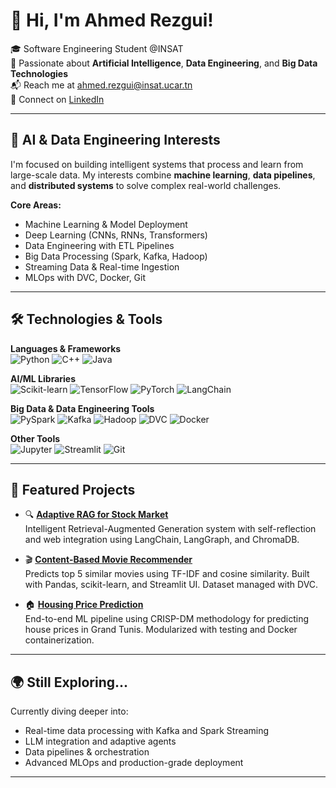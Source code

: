 # 👋 Hi, I'm Ahmed Rezgui!

🎓 Software Engineering Student @INSAT  
🤖 Passionate about **Artificial Intelligence**, **Data Engineering**, and **Big Data Technologies**  
📬 Reach me at [ahmed.rezgui@insat.ucar.tn](mailto:ahmed.rezgui@insat.ucar.tn)  
🔗 Connect on [LinkedIn](https://www.linkedin.com/in/ahmed-rezgui-a4983a276/)

---

## 🧠 AI & Data Engineering Interests

I'm focused on building intelligent systems that process and learn from large-scale data. My interests combine **machine learning**, **data pipelines**, and **distributed systems** to solve complex real-world challenges.

**Core Areas:**
- Machine Learning & Model Deployment
- Deep Learning (CNNs, RNNs, Transformers)
- Data Engineering with ETL Pipelines
- Big Data Processing (Spark, Kafka, Hadoop)
- Streaming Data & Real-time Ingestion
- MLOps with DVC, Docker, Git

---

## 🛠️ Technologies & Tools

**Languages & Frameworks**  
![Python](https://img.shields.io/badge/Python-3776AB?style=for-the-badge&logo=python&logoColor=white) 
![C++](https://img.shields.io/badge/C++-00599C?style=for-the-badge&logo=cplusplus&logoColor=white) 
![Java](https://img.shields.io/badge/Java-007396?style=for-the-badge&logo=java&logoColor=white)

**AI/ML Libraries**  
![Scikit-learn](https://img.shields.io/badge/Scikit--learn-F7931E?style=for-the-badge&logo=scikitlearn&logoColor=white)
![TensorFlow](https://img.shields.io/badge/TensorFlow-FF6F00?style=for-the-badge&logo=tensorflow&logoColor=white)
![PyTorch](https://img.shields.io/badge/PyTorch-EE4C2C?style=for-the-badge&logo=pytorch&logoColor=white)
![LangChain](https://img.shields.io/badge/LangChain-000000?style=for-the-badge&logo=langchain&logoColor=white)

**Big Data & Data Engineering Tools**  
![PySpark](https://img.shields.io/badge/PySpark-E25A1C?style=for-the-badge&logo=apachespark&logoColor=white)
![Kafka](https://img.shields.io/badge/Kafka-231F20?style=for-the-badge&logo=apachekafka&logoColor=white)
![Hadoop](https://img.shields.io/badge/Hadoop-66CCFF?style=for-the-badge&logo=apachehadoop&logoColor=black)
![DVC](https://img.shields.io/badge/DVC-945DD6?style=for-the-badge&logo=dvc&logoColor=white)
![Docker](https://img.shields.io/badge/Docker-2496ED?style=for-the-badge&logo=docker&logoColor=white)

**Other Tools**  
![Jupyter](https://img.shields.io/badge/Jupyter-F37626?style=for-the-badge&logo=jupyter&logoColor=white)
![Streamlit](https://img.shields.io/badge/Streamlit-FF4B4B?style=for-the-badge&logo=streamlit&logoColor=white)
![Git](https://img.shields.io/badge/Git-F05032?style=for-the-badge&logo=git&logoColor=white)

---

## 🌟 Featured Projects

- 🔍 **[Adaptive RAG for Stock Market](https://github.com/ahmedrezgui/Adaptive_Rag_TN_Stock_Market)**  
  Intelligent Retrieval-Augmented Generation system with self-reflection and web integration using LangChain, LangGraph, and ChromaDB.

- 🎬 **[Content-Based Movie Recommender](https://github.com/ahmedrezgui/Movies_recommender_system)**  
  Predicts top 5 similar movies using TF-IDF and cosine similarity. Built with Pandas, scikit-learn, and Streamlit UI. Dataset managed with DVC.

- 🏠 **[Housing Price Prediction](https://github.com/anasneji2002/Housing_pricing)**  
  End-to-end ML pipeline using CRISP-DM methodology for predicting house prices in Grand Tunis. Modularized with testing and Docker containerization.

---

## 🌍 Still Exploring...

Currently diving deeper into:
- Real-time data processing with Kafka and Spark Streaming
- LLM integration and adaptive agents
- Data pipelines & orchestration
- Advanced MLOps and production-grade deployment

---

<!-- ## 📈 GitHub Stats -->
<!-- ![Ahmed's GitHub stats](https://github-readme-stats.vercel.app/api?username=ahmedrezgui&show_icons=true&theme=radical) -->
